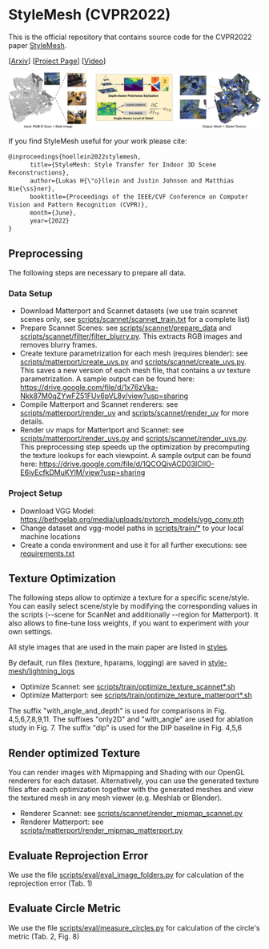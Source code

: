 # StyleMesh (CVPR2022)

This is the official repository that contains source code for the CVPR2022 paper [StyleMesh](https://lukashoel.github.io/stylemesh/).

[[Arxiv](https://arxiv.org/abs/2112.01530)] [[Project Page](https://lukashoel.github.io/stylemesh/)] [[Video](https://www.youtube.com/watch?v=ZqgiTLcNcks)]

![Teaser](static/images/teaser.jpg "StyleMesh")

If you find StyleMesh useful for your work please cite:
```
@inproceedings{hoellein2022stylemesh,
      title={StyleMesh: Style Transfer for Indoor 3D Scene Reconstructions}, 
      author={Lukas H{\"o}llein and Justin Johnson and Matthias Nie{\ss}ner},
      booktitle={Proceedings of the IEEE/CVF Conference on Computer Vision and Pattern Recognition (CVPR)},
      month={June},
      year={2022}
}
```

## Preprocessing
The following steps are necessary to prepare all data.

### Data Setup

- Download Matterport and Scannet datasets (we use train scannet scenes only, see [scripts/scannet/scannet_train.txt](scripts/scannet/scannet_train.txt) for a complete list)
- Prepare Scannet Scenes: see [scripts/scannet/prepare_data](scripts/scannet/prepare_data) and [scripts/scannet/filter/filter_blurry.py](scripts/scannet/filter/filter_blurry.py). This extracts RGB images and removes blurry frames.
- Create texture parametrization for each mesh (requires blender): see [scripts/matterport/create_uvs.py](scripts/matterport/create_uvs.py) and [scripts/scannet/create_uvs.py](scripts/scannet/create_uvs.py). This saves a new version of each mesh file, that contains a uv texture parametrization. A sample output can be found here: https://drive.google.com/file/d/1x76zVka-Nkk87M0qZYwFZ51FUv6pVL8y/view?usp=sharing
- Compile Matterport and Scannet renderers: see [scripts/matterport/render_uv](scripts/matterport/render_uv) and [scripts/scannet/render_uv](scripts/scannet/render_uv) for more details.
- Render uv maps for Mattertport and Scannet: see [scripts/matterport/render_uvs.py](scripts/matterport/render_uvs.py) and [scripts/scannet/render_uvs.py](scripts/scannet/render_uvs.py). This preprocessing step speeds up the optimization by precomputing the texture lookups for each viewpoint. A sample output can be found here: https://drive.google.com/file/d/1QCOQivACD03ICIlO-E6ivEcfkDMuKYlM/view?usp=sharing

### Project Setup
- Download VGG Model: https://bethgelab.org/media/uploads/pytorch_models/vgg_conv.pth
- Change dataset and vgg-model paths in [scripts/train/*](scripts/train) to your local machine locations
- Create a conda environment and use it for all further executions: see [requirements.txt](requirements.txt)

## Texture Optimization
The following steps allow to optimize a texture for a specific scene/style.
You can easily select scene/style by modifying the corresponding values in the scripts (--scene for ScanNet and additionally --region for Matterport).
It also allows to fine-tune loss weights, if you want to experiment with your own settings.

All style images that are used in the main paper are listed in [styles](styles).

By default, run files (texture, hparams, logging) are saved in [style-mesh/lightning_logs](lightning_logs)

- Optimize Scannet: see [scripts/train/optimize_texture_scannet*.sh](scripts/train)
- Optimize Matterport: see [scripts/train/optimize_texture_matterport*.sh](scripts/train)

The suffix "with_angle_and_depth" is used for comparisons in Fig. 4,5,6,7,8,9,11.
The suffixes "only2D" and "with_angle" are used for ablation study in Fig. 7.
The suffix "dip" is used for the DIP baseline in Fig. 4,5,6

## Render optimized Texture
You can render images with Mipmapping and Shading with our OpenGL renderers for each dataset.
Alternatively, you can use the generated texture files after each optimization together with the generated meshes
and view the textured mesh in any mesh viewer (e.g. Meshlab or Blender).

- Renderer Scannet: see [scripts/scannet/render_mipmap_scannet.py](scripts/scannet/render_mipmap_scannet.py)
- Renderer Matterport: see [scripts/matterport/render_mipmap_matterport.py](scripts/matterport/render_mipmap_matterport.py)

## Evaluate Reprojection Error
We use the file [scripts/eval/eval_image_folders.py](scripts/eval/eval_image_folders.py) for calculation of the reprojection error (Tab. 1)

## Evaluate Circle Metric
We use the file [scripts/eval/measure_circles.py](scripts/eval/measure_circles.py) for calculation of the circle's metric (Tab. 2, Fig. 8)
